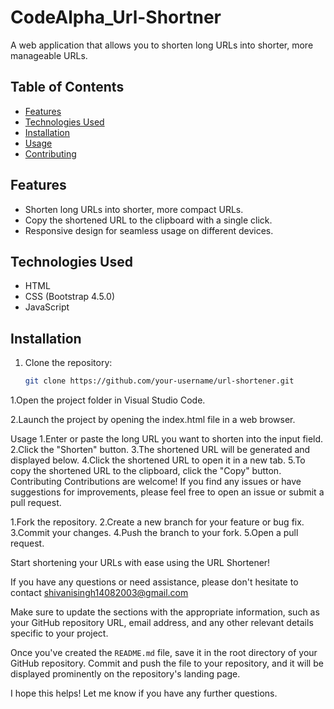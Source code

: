 # CodeAlpha_Url-Shortner

A web application that allows you to shorten long URLs into shorter, more manageable URLs.

## Table of Contents

- [Features](#features)
- [Technologies Used](#technologies-used)
- [Installation](#installation)
- [Usage](#usage)
- [Contributing](#contributing)

## Features

- Shorten long URLs into shorter, more compact URLs.
- Copy the shortened URL to the clipboard with a single click.
- Responsive design for seamless usage on different devices.

## Technologies Used

- HTML
- CSS (Bootstrap 4.5.0)
- JavaScript

## Installation

1. Clone the repository:

   ```bash
   git clone https://github.com/your-username/url-shortener.git
1.Open the project folder in Visual Studio Code.

2.Launch the project by opening the index.html file in a web browser.

Usage
1.Enter or paste the long URL you want to shorten into the input field.
2.Click the "Shorten" button.
3.The shortened URL will be generated and displayed below.
4.Click the shortened URL to open it in a new tab.
5.To copy the shortened URL to the clipboard, click the "Copy" button.
Contributing
Contributions are welcome! If you find any issues or have suggestions for improvements, please feel free to open an issue or submit a pull request.

1.Fork the repository.
2.Create a new branch for your feature or bug fix.
3.Commit your changes.
4.Push the branch to your fork.
5.Open a pull request.

Start shortening your URLs with ease using the URL Shortener!

If you have any questions or need assistance, please don't hesitate to contact shivanisingh14082003@gmail.com

Make sure to update the sections with the appropriate information, such as your GitHub repository URL, email address, and any other relevant details specific to your project.

Once you've created the `README.md` file, save it in the root directory of your GitHub repository. Commit and push the file to your repository, and it will be displayed prominently on the repository's landing page.

I hope this helps! Let me know if you have any further questions.



